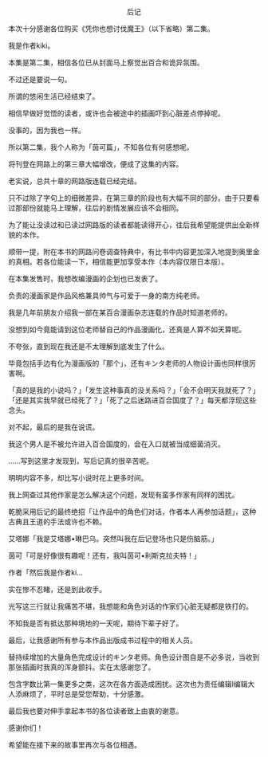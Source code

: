 <p align="center">后记</p>

本次十分感谢各位购买《凭你也想讨伐魔王》（以下省略）第二集。

我是作者kiki。

本集是第二集，相信各位已从封面马上察觉出百合和诡异氛围。

不过还是要说一句。

所谓的悠闲生活已经结束了。

相信早做好觉悟的读者，或许也会被途中的插画吓到心脏差点停掉呢。

没事的，因为我也一样。

所以第二集，我个人称为「茵可篇」，不知各位有何感想呢。

将刊登在网路上的第三章大幅增改，便成了这集的内容。

老实说，总共十章的网路版连载已经完结。

只不过除了字句上的细微差异，在第三章的阶段也有大幅不同的部分。由于只要看过那部份就能马上理解，往后的剧情发展应该不会相同。

为了能让没读过和已读过网路版的读者都能读得开心，往后我希望能提供出全新样貌的本作。

顺带一提，附在本书的网路问卷调查特典中，有比书中内容更加深入地提到奥里金的真相。若各位能读一下，相信能更加享受本作（本内容仅限日本版）。

在本集发售时，我想改编漫画的企划也已发表了。

负责的漫画家是作品风格兼具帅气与可爱于一身的南方纯老师。

我是几年前朋友介绍我一部在某百合漫画杂志连载的作品时知道老师的。

没想到如今竟能请到这位老师替自己的作品漫画化，还真是人算不如天算呢。

不夸张，直到现在我还是不太理解到底发生了什么。

毕竟包括手边有化为漫画版的「那个」，还有キンタ老师的人物设计画也同样很厉害啊。

「真的是我的小说吗？」「发生这种事真的没关系吗？」「会不会明天我就死了？」「还是其实我早就已经死了？」「死了之后迷路进百合国度了？」每天都浮现这些念头。

对不起，最后的是我在说谎。

我这个男人是不被允许进入百合国度的，会在入口就被当成细菌消灭。

……写到这里才发现到，写后记真的很辛苦呢。

明明内容不多，却比写小说时花上更多时间。

我上网查过其他作家是怎么解决这个问题，发现有蛮多作家有同样的困扰。

乾脆采用后记的最终绝招「让作品中的角色们对话，作者本人再参加话题」，这种古典且王道的手法或许也不赖。

艾塔娜「我是艾塔娜•琳巴乌。突然叫我在后记登场也只是伤脑筋。」

茵可「可是好像很有趣呢！还有，我叫茵可•利斯克拉夫特！」

作者「然后我是作者ki…

实在惨不忍睹，还是到此收手。

光写这三行就让我痛苦不堪，我想能和角色对话的作家们心脏无疑都是铁打的。

不知我是否有抵达那种境地的一天呢，期待下辈子好了。

最后，让我感谢所有参与本作品出版成书过程中的相关人员。

替持续增加的大量角色完成设计的キンタ老师。角色设计图自是不必多说，当收到那张插画时我真的浑身颤抖。实在太感谢您了。

包含字数比第一集更多之类，这次在各方面造成困扰。这次也为责任编辑I编辑大人添麻烦了，平时总是受您帮助，十分感激。

最后我也要对伸手拿起本书的各位读者致上由衷的谢意。

感谢你们！

希望能在接下来的故事里再次与各位相遇。


